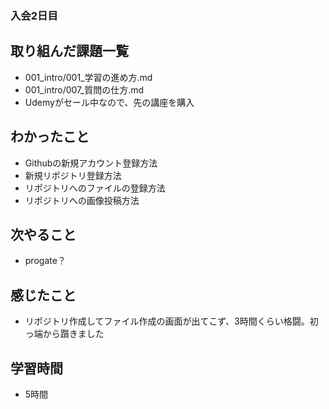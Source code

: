 ### 入会2日目　
## 取り組んだ課題一覧
- 001_intro/001_学習の進め方.md
- 001_intro/007_質問の仕方.md
- Udemyがセール中なので、先の講座を購入
## わかったこと
- Githubの新規アカウント登録方法
- 新規リポジトリ登録方法
- リポジトリへのファイルの登録方法
- リポジトリへの画像投稿方法
## 次やること
- progate？
## 感じたこと
- リポジトリ作成してファイル作成の画面が出てこず、3時間くらい格闘。初っ端から躓きました
## 学習時間
- 5時間
